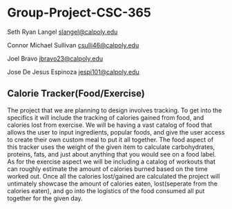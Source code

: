 # Group-Project-CSC-365

Seth Ryan Langel  slangel@calpoly.edu

Connor Michael Sullivan  csulli46@calpoly.edu

Joel Bravo  jbravo23@calpoly.edu

Jose De Jesus Espinoza jespi101@calpoly.edu

## Calorie Tracker(Food/Exercise)

The project that we are planning to design involves tracking. To get into the specifics it will include the tracking of calories gained from food, and calories lost from exercise. We will be having a vast catalog of food that allows the user to input ingredients, popular foods, and give the user access to create their own custom meal to put it all together. The food aspect of this tracker uses the weight of the given item to calculate carbohydrates, proteins, fats, and just about anything that you would see on a food label. As for the exercise aspect we will be including a catalog of workouts that can roughly estimate the amount of calories burned based on the time worked out. Once all the calories lost/gained are calculated the project will untimately showcase the amount of calories eaten, lost(seperate from the calories eaten), and go into the logistics of the food consumed all put together for the given day. 
